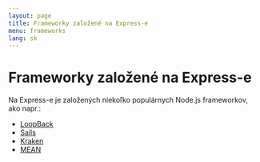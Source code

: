 ```yaml
---
layout: page
title: Frameworky založené na Express-e
menu: frameworks
lang: sk
---
```

<!---
 Copyright (c) 2016 StrongLoop, IBM, and Express Contributors
 License: MIT
-->

# Frameworky založené na Express-e

Na Express-e je založených niekoľko populárnych Node.js frameworkov, ako napr.:

- [LoopBack](http://loopback.io)
- [Sails](http://sailsjs.org/)
- [Kraken](http://krakenjs.com/)
- [MEAN](http://mean.io/)

